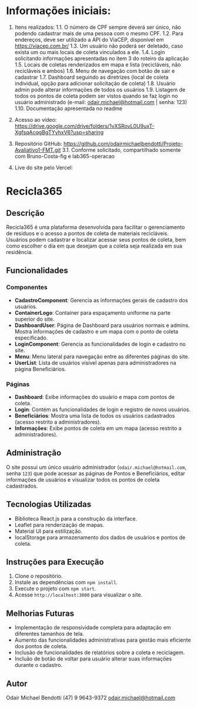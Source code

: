 # Informações iniciais:
1. Itens realizados:
    1.1. O número de CPF sempre deverá ser único, não podendo cadastrar mais de uma pessoa com o mesmo CPF.
    1.2. Para endereços, deve ser utilizado a API do ViaCEP, disponível em https://viacep.com.br/
    1.3. Um usuário não poderá ser deletado, caso exista um ou mais locais de coleta vinculados a ele.
    1.4. Login solicitando informações apresentadas no item 3 do roteiro da aplicação
    1.5. Locais de coletas renderizados em mapa e lista (recicláveis, não recicláveis e ambos)
    1.6. Menu de navegação com botão de sair e cadastrar
    1.7. Dashboard seguindo as diretrizes (local de coleta individual, opção para adicionar solicitação de coleta)
    1.8. Usuário admin pode alterar informações de todos os usuários
    1.9. Listagem de todos os pontos de coleta podem ser vistos quando se faz login no usuário administrado (e-mail: odair.michael@hotmail.com | senha: 123)
    1.10. Documentação apresentada no readme

2. Acesso ao vídeo: https://drive.google.com/drive/folders/1vXSRovL0U9uxT-XgfsqAcqgBgTYyhxV6?usp=sharing
3. Repositório GitHub: https://github.com/odairmichaelbendotti/Projeto-Avaliativo1-FMT.git
 3.1. Conforme solicitado, compartilhado somente com Bruno-Costa-fig e lab365-operacao
4. Live do site pelo Vercel: 


# Recicla365

## Descrição
Recicla365 é uma plataforma desenvolvida para facilitar o gerenciamento de resíduos e o acesso a pontos de coleta de materiais recicláveis. Usuários podem cadastrar e localizar acessar seus pontos de coleta, bem como escolher o dia em que desejam que a coleta seja realizada em sua residência.

## Funcionalidades

### Componentes
- **CadastroComponent**: Gerencia as informações gerais de cadastro dos usuários.
- **ContainerLogo**: Container para espaçamento uniforme na parte superior do site.
- **DashboardUser**: Página de Dashboard para usuários normais e admins. Mostra informações de cadastro e um mapa com o ponto de coleta especificado.
- **LoginComponent**: Gerencia as funcionalidades de login e cadastro no site.
- **Menu**: Menu lateral para navegação entre as diferentes páginas do site.
- **UserList**: Lista de usuários visível apenas para administradores na página Beneficiários.

### Páginas
- **Dashboard**: Exibe informações do usuário e mapa com pontos de coleta.
- **Login**: Contém as funcionalidades de login e registro de novos usuários.
- **Beneficiários**: Mostra uma lista de todos os usuários cadastrados (acesso restrito a administradores).
- **Informações**: Exibe pontos de coleta em um mapa (acesso restrito a administradores).

## Administração
O site possui um único usuário administrador (`odair.michael@hotmail.com`, senha `123`) que pode acessar as páginas de Pontos e Beneficiários, editar informações de usuários e visualizar todos os pontos de coleta cadastrados.

## Tecnologias Utilizadas
- Biblioteca React.js para a construção da interface.
- Leaflet para renderização de mapas.
- Material UI para estilização.
- localStorage para armazenamento dos dados de usuários e pontos de coleta.

## Instruções para Execução
1. Clone o repositório.
2. Instale as dependências com `npm install`.
3. Execute o projeto com `npm start`.
4. Acesse `http://localhost:3000` para visualizar o site.

## Melhorias Futuras
- Implementação de responsividade completa para adaptação em diferentes tamanhos de tela.
- Aumento das funcionalidades administrativas para gestão mais eficiente dos pontos de coleta.
- Inclusão de funcionalidades de relatórios sobre a coleta e reciclagem.
- Incluão de botão de voltar para usuário alterar suas informações durante o cadastro.

## Autor
Odair Michael Bendotti
(47) 9 9643-9372
odair.michael@hotmail.com